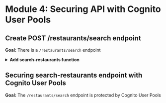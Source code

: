 # Module 4: Securing API with Cognito User Pools

## Create POST /restaurants/search endpoint

**Goal:** There is a `/restaurants/search` endpoint

<details>
<summary><b>Add search-restaurants function</b></summary><p>

1. Modify `serverless.yml` to add a `search-restaurants` function

```yml
  search-restaurants:
    handler: functions/search-restaurants.handler
    events:
      - http:
          path: /restaurants/search
          method: post
    environment:
      restaurants_table: restaurants-yancui
```

2. Add `search-restaurants.js` to the `functions` folder

3. Modify `search-restaurants.js` to the following:

```javascript
const AWS = require('aws-sdk')
const dynamodb = new AWS.DynamoDB.DocumentClient()

const defaultResults = process.env.defaultResults || 8
const tableName = process.env.restaurants_table

const findRestaurantsByTheme = async (theme, count) => {
  const req = {
    TableName: tableName,
    Limit: count,
    FilterExpression: "contains(themes, :theme)",
    ExpressionAttributeValues: { ":theme": theme }
  }

  const resp = await dynamodb.scan(req).promise()
  return resp.Items
}

module.exports.handler = async (event, context) => {
  const req = JSON.parse(event.body)
  const theme = req.theme
  const restaurants = await findRestaurantsByTheme(theme, defaultResults)
  const response = {
    statusCode: 200,
    body: JSON.stringify(restaurants)
  }

  return response
}
```

4. Deploy the serverless project

`npm run sls -- deploy -s dev -r eu-central-1`

</p></details>

## Securing search-restaurants endpoint with Cognito User Pools

**Goal:** The `/restaurants/search` endpoint is protected by Cognito User Pools



